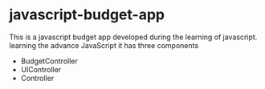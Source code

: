 # javascript-budget-app
This is a javascript budget app developed during the learning of javascript. learning the advance JavaScript 
it has three components
- BudgetController
- UIController
- Controller
